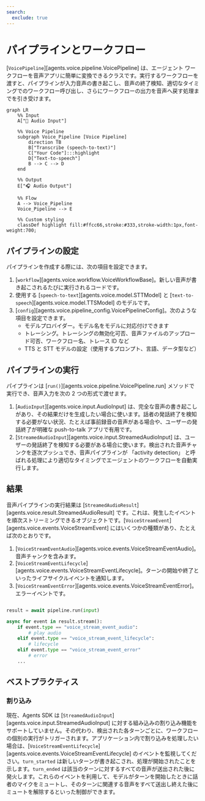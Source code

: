 ```yaml
---
search:
  exclude: true
---
```

# パイプラインとワークフロー

[`VoicePipeline`][agents.voice.pipeline.VoicePipeline] は、エージェント ワークフローを音声アプリに簡単に変換できるクラスです。実行するワークフローを渡すと、パイプラインが入力音声の書き起こし、音声の終了検知、適切なタイミングでのワークフロー呼び出し、さらにワークフローの出力を音声へ戻す処理までを引き受けます。

```mermaid
graph LR
    %% Input
    A["🎤 Audio Input"]

    %% Voice Pipeline
    subgraph Voice_Pipeline [Voice Pipeline]
        direction TB
        B["Transcribe (speech-to-text)"]
        C["Your Code"]:::highlight
        D["Text-to-speech"]
        B --> C --> D
    end

    %% Output
    E["🎧 Audio Output"]

    %% Flow
    A --> Voice_Pipeline
    Voice_Pipeline --> E

    %% Custom styling
    classDef highlight fill:#ffcc66,stroke:#333,stroke-width:1px,font-weight:700;

```

## パイプラインの設定

パイプラインを作成する際には、次の項目を設定できます。

1. [`workflow`][agents.voice.workflow.VoiceWorkflowBase]。新しい音声が書き起こされるたびに実行されるコードです。
2. 使用する [`speech-to-text`][agents.voice.model.STTModel] と [`text-to-speech`][agents.voice.model.TTSModel] のモデルです。
3. [`config`][agents.voice.pipeline_config.VoicePipelineConfig]。次のような項目を設定できます。
    - モデルプロバイダー。モデル名をモデルに対応付けできます
    - トレーシング。トレーシングの無効化可否、音声ファイルのアップロード可否、ワークフロー名、トレース ID など
    -  TTS と STT モデルの設定（使用するプロンプト、言語、データ型など）

## パイプラインの実行

パイプラインは [`run()`][agents.voice.pipeline.VoicePipeline.run] メソッドで実行でき、音声入力を次の 2 つの形式で渡せます。

1. [`AudioInput`][agents.voice.input.AudioInput] は、完全な音声の書き起こしがあり、その結果だけを生成したい場合に使います。話者の発話終了を検知する必要がない状況、たとえば事前録音の音声がある場合や、ユーザーの発話終了が明確な  push-to-talk アプリで有用です。
2. [`StreamedAudioInput`][agents.voice.input.StreamedAudioInput] は、ユーザーの発話終了を検知する必要がある場合に使います。検出された音声チャンクを逐次プッシュでき、音声パイプラインが 「activity detection」 と呼ばれる処理により適切なタイミングでエージェントのワークフローを自動実行します。

## 結果

音声パイプラインの実行結果は [`StreamedAudioResult`][agents.voice.result.StreamedAudioResult] です。これは、発生したイベントを順次ストリーミングできるオブジェクトです。[`VoiceStreamEvent`][agents.voice.events.VoiceStreamEvent] にはいくつかの種類があり、たとえば次のとおりです。

1. [`VoiceStreamEventAudio`][agents.voice.events.VoiceStreamEventAudio]。音声チャンクを含みます。
2. [`VoiceStreamEventLifecycle`][agents.voice.events.VoiceStreamEventLifecycle]。ターンの開始や終了といったライフサイクルイベントを通知します。
3. [`VoiceStreamEventError`][agents.voice.events.VoiceStreamEventError]。エラーイベントです。

```python

result = await pipeline.run(input)

async for event in result.stream():
    if event.type == "voice_stream_event_audio":
        # play audio
    elif event.type == "voice_stream_event_lifecycle":
        # lifecycle
    elif event.type == "voice_stream_event_error"
        # error
    ...
```

## ベストプラクティス

### 割り込み

現在、Agents SDK は [`StreamedAudioInput`][agents.voice.input.StreamedAudioInput] に対する組み込みの割り込み機能をサポートしていません。その代わり、検出された各ターンごとに、ワークフローの個別の実行がトリガーされます。アプリケーション内で割り込みを処理したい場合は、[`VoiceStreamEventLifecycle`][agents.voice.events.VoiceStreamEventLifecycle] のイベントを監視してください。`turn_started` は新しいターンが書き起こされ、処理が開始されたことを示します。`turn_ended` は該当のターンに対するすべての音声が送出された後に発火します。これらのイベントを利用して、モデルがターンを開始したときに話者のマイクをミュートし、そのターンに関連する音声をすべて送出し終えた後にミュートを解除するといった制御ができます。